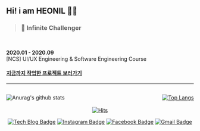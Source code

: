 ## Hi! i am HEONIL 👨‍💻

> ### 🚀 Infinite Challenger

<br>

**2020.01 - 2020.09**  
[NCS] UI/UX Engineering & Software Engineering Course

#### <a href="https://iamheonil.github.io/project/" target="_blank">지금까지 작업한 프로젝트 보러가기</a>

-----
  
<div style="float: left;">

<!-- 페이지 오류로 잠시 숨김!
![Anurag's github stats](https://github-readme-stats.vercel.app/api?username=iamheonil&show_icons=true) &nbsp; &nbsp; &nbsp; &nbsp; &nbsp; &nbsp;
-->
![Anurag's github stats](https://github-readme-stats.vercel.app/api?username=iamheonil&show_icons=true) &nbsp; &nbsp; &nbsp; &nbsp; &nbsp; &nbsp;

</div>

<div style="float: right;">
  
[![Top Langs](https://github-readme-stats.vercel.app/api/top-langs/?username=iamheonil&hide=html,javascript,css)](https://github.com/iamheonil)
</div>


  
<br>

<div align="center"> 

<br>

[![Hits](https://hits.seeyoufarm.com/api/count/incr/badge.svg?url=https%3A%2F%2Fgithub.com%2Fiamheonil%2Fhit-counter)](https://github.com/iamheonil)

[![Tech Blog Badge](http://img.shields.io/badge/-Tech%20blog-black?style=flat-square&logo=github&link=https://iamheonil.github.io/)](https://iamheonil.github.io/)
[![Instagram Badge](https://img.shields.io/badge/-Instagram-dd2a7b?style=flat-square&logo=instagram&logoColor=white&link=https://instagram.com/he0nil/)](https://instagram.com/he0nil/)
[![Facebook Badge](https://img.shields.io/badge/-Facebook-1877f2?style=flat-square&logo=facebook&logoColor=white&link=https://www.facebook.com/heonil)](https://www.facebook.com/heonil)
[![Gmail Badge](https://img.shields.io/badge/-Gmail-d14836?style=flat-square&logo=Gmail&logoColor=white&link=mailto:iamheonil@gmail.com)](mailto:iamheonil@gmail.com)

</div>

<br>

<!--
**iamheonil/iamheonil** is a ✨ _special_ ✨ repository because its `README.md` (this file) appears on your GitHub profile.

Here are some ideas to get you started:

- 🔭 I’m currently working on ...
- 🌱 I’m currently learning ...
- 👯 I’m looking to collaborate on ...
- 🤔 I’m looking for help with ...
- 💬 Ask me about ...
- 📫 How to reach me: ...
- 😄 Pronouns: ...
- ⚡ Fun fact: ...
-->
